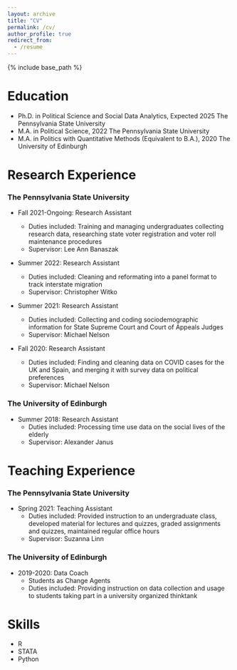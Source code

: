 ```yaml
---
layout: archive
title: "CV"
permalink: /cv/
author_profile: true
redirect_from:
  - /resume
---
```


{% include base_path %}

Education
======
* Ph.D. in Political Science and Social Data Analytics, Expected 2025
    The Pennsylvania State University
* M.A. in Political Science, 2022
    The Pennsylvania State University
* M.A. in Politics with Quantitative Methods (Equivalent to B.A.), 2020
    The University of Edinburgh

Research Experience
======
### The Pennsylvania State University
* Fall 2021-Ongoing: Research Assistant
  * Duties included: Training and managing undergraduates collecting research data, researching state voter registration and voter roll maintenance procedures
  * Supervisor: Lee Ann Banaszak

* Summer 2022: Research Assistant
  * Duties included: Cleaning and reformating into a panel format to track interstate migration
  * Supervisor: Christopher Witko

* Summer 2021: Research Assistant
  * Duties included: Collecting and coding sociodemographic information for State Supreme Court and Court of Appeals Judges
  * Supervisor: Michael Nelson

* Fall 2020: Research Assistant
  * Duties included: Finding and cleaning data on COVID cases for the UK and Spain, and merging it with survey data on political preferences
  * Supervisor: Michael Nelson

### The University of Edinburgh
* Summer 2018: Research Assistant
  * Duties included: Processing time use data on the social lives of the elderly
  * Supervisor: Alexander Janus

Teaching Experience
======
### The Pennsylvania State University
* Spring 2021: Teaching Assistant
  * Duties included: Provided instruction to an undergraduate class, developed material for lectures and quizzes, graded assignments and quizzes, maintained regular office hours
  * Supervisor: Suzanna Linn

### The University of Edinburgh
* 2019-2020: Data Coach
  * Students as Change Agents
  * Duties included: Providing instruction on data collection and usage to students taking part in a university organized thinktank
  
Skills
======
* R
* STATA
* Python

